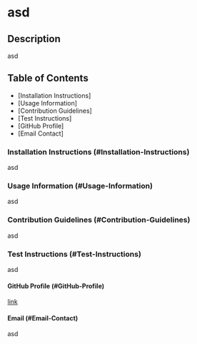 # asd

## Description
asd

## Table of Contents
* [Installation Instructions]
* [Usage Information]
* [Contribution Guidelines]
* [Test Instructions]
* [GitHub Profile]
* [Email Contact]

### Installation Instructions (#Installation-Instructions)
asd

### Usage Information (#Usage-Information)
asd

### Contribution Guidelines (#Contribution-Guidelines)
asd

### Test Instructions (#Test-Instructions)
asd

#### GitHub Profile (#GitHub-Profile)
[link](https://github.com/asd)

#### Email (#Email-Contact)
asd
    
